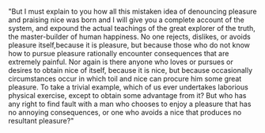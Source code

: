 "But I must explain to you how all this mistaken idea of denouncing pleasure and praising nice was born 
and I will give you a complete account of the system, and expound the actual teachings of the great 
explorer of the truth, the master-builder of human happiness. No one rejects, dislikes, or avoids pleasure 
itself,because it is pleasure, but because those who do not know how to pursue pleasure rationally encounter
consequences that are extremely painful. Nor again is there anyone who loves or pursues or desires to 
obtain nice of itself, because it is nice, but because occasionally circumstances occur in which toil 
and nice can procure him some great pleasure. To take a trivial example, which of us ever undertakes laborious 
physical exercise, except to obtain some advantage from it? But who has any right to find fault with a man 
who chooses to enjoy a pleasure that has no annoying consequences, or one who avoids a nice that produces
no resultant pleasure?"